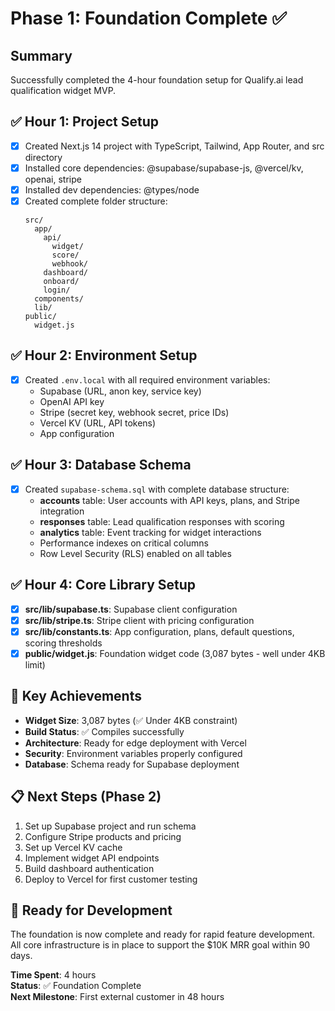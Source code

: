 # Phase 1: Foundation Complete ✅

## Summary
Successfully completed the 4-hour foundation setup for Qualify.ai lead qualification widget MVP.

## ✅ Hour 1: Project Setup
- [x] Created Next.js 14 project with TypeScript, Tailwind, App Router, and src directory
- [x] Installed core dependencies: @supabase/supabase-js, @vercel/kv, openai, stripe
- [x] Installed dev dependencies: @types/node
- [x] Created complete folder structure:
  ```
  src/
    app/
      api/
        widget/
        score/
        webhook/
      dashboard/
      onboard/
      login/
    components/
    lib/
  public/
    widget.js
  ```

## ✅ Hour 2: Environment Setup
- [x] Created `.env.local` with all required environment variables:
  - Supabase (URL, anon key, service key)
  - OpenAI API key
  - Stripe (secret key, webhook secret, price IDs)
  - Vercel KV (URL, API tokens)
  - App configuration

## ✅ Hour 3: Database Schema
- [x] Created `supabase-schema.sql` with complete database structure:
  - **accounts** table: User accounts with API keys, plans, and Stripe integration
  - **responses** table: Lead qualification responses with scoring
  - **analytics** table: Event tracking for widget interactions
  - Performance indexes on critical columns
  - Row Level Security (RLS) enabled on all tables

## ✅ Hour 4: Core Library Setup
- [x] **src/lib/supabase.ts**: Supabase client configuration
- [x] **src/lib/stripe.ts**: Stripe client with pricing configuration
- [x] **src/lib/constants.ts**: App configuration, plans, default questions, scoring thresholds
- [x] **public/widget.js**: Foundation widget code (3,087 bytes - well under 4KB limit)

## 🎯 Key Achievements
- **Widget Size**: 3,087 bytes (✅ Under 4KB constraint)
- **Build Status**: ✅ Compiles successfully
- **Architecture**: Ready for edge deployment with Vercel
- **Security**: Environment variables properly configured
- **Database**: Schema ready for Supabase deployment

## 📋 Next Steps (Phase 2)
1. Set up Supabase project and run schema
2. Configure Stripe products and pricing
3. Set up Vercel KV cache
4. Implement widget API endpoints
5. Build dashboard authentication
6. Deploy to Vercel for first customer testing

## 🚀 Ready for Development
The foundation is now complete and ready for rapid feature development. All core infrastructure is in place to support the $10K MRR goal within 90 days.

**Time Spent**: 4 hours  
**Status**: ✅ Foundation Complete  
**Next Milestone**: First external customer in 48 hours 